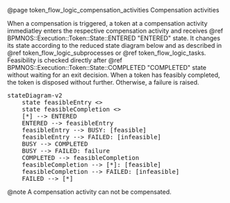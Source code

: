 @page token_flow_logic_compensation_activities Compensation activities

When a compensation is triggered, a token at a compensation activity immediatley  enters the respective compensation activity  and receives @ref BPMNOS::Execution::Token::State::ENTERED "ENTERED" state. It changes its state according to the reduced state diagram below and as described in @ref token_flow_logic_subprocesses or @ref token_flow_logic_tasks. Feasibility is checked directly after @ref BPMNOS::Execution::Token::State::COMPLETED "COMPLETED" state without waiting for an exit decision. When a token has feasibly completed, the token is disposed without further.
Otherwise, a failure is raised.
 
<pre class="mermaid">
stateDiagram-v2
    state feasibleEntry <<choice>>
    state feasibleCompletion <<choice>>
    [*] --> ENTERED
    ENTERED --> feasibleEntry
    feasibleEntry --> BUSY: [feasible]
    feasibleEntry --> FAILED: [infeasible]
    BUSY --> COMPLETED
    BUSY --> FAILED: failure
    COMPLETED --> feasibleCompletion
    feasibleCompletion --> [*]: [feasible]
    feasibleCompletion --> FAILED: [infeasible]
    FAILED --> [*]
</pre>


@note A compensation activity can not be compensated.
